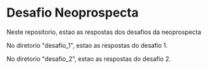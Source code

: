 # Desafio Neoprospecta

Neste repositorio, estao as respostas dos desafios da neoprospecta

No diretorio "desafio_1", estao as respostas do desafio 1.

No diretorio "desafio_2", estao as respostas do desafio 2.
